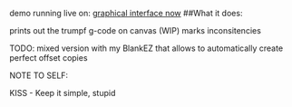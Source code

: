 demo running live on:
[graphical interface now](https://osmiogrzesznik.github.io/HtmlTools/inconsistencyCheck.html)
##What it does:

prints out the trumpf g-code on canvas (WIP) marks inconsitencies

TODO: 
mixed version with my BlankEZ that allows to automatically create perfect offset copies

NOTE TO SELF:

KISS - Keep it simple, stupid
